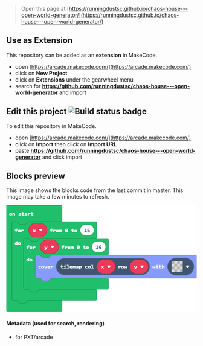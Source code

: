  


> Open this page at [https://runningdustsc.github.io/chaos-house---open-world-generator/](https://runningdustsc.github.io/chaos-house---open-world-generator/)

## Use as Extension

This repository can be added as an **extension** in MakeCode.

* open [https://arcade.makecode.com/](https://arcade.makecode.com/)
* click on **New Project**
* click on **Extensions** under the gearwheel menu
* search for **https://github.com/runningdustsc/chaos-house---open-world-generator** and import

## Edit this project ![Build status badge](https://github.com/runningdustsc/chaos-house---open-world-generator/workflows/MakeCode/badge.svg)

To edit this repository in MakeCode.

* open [https://arcade.makecode.com/](https://arcade.makecode.com/)
* click on **Import** then click on **Import URL**
* paste **https://github.com/runningdustsc/chaos-house---open-world-generator** and click import

## Blocks preview

This image shows the blocks code from the last commit in master.
This image may take a few minutes to refresh.

![A rendered view of the blocks](https://github.com/runningdustsc/chaos-house---open-world-generator/raw/master/.github/makecode/blocks.png)

#### Metadata (used for search, rendering)

* for PXT/arcade
<script src="https://makecode.com/gh-pages-embed.js"></script><script>makeCodeRender("{{ site.makecode.home_url }}", "{{ site.github.owner_name }}/{{ site.github.repository_name }}");</script>
